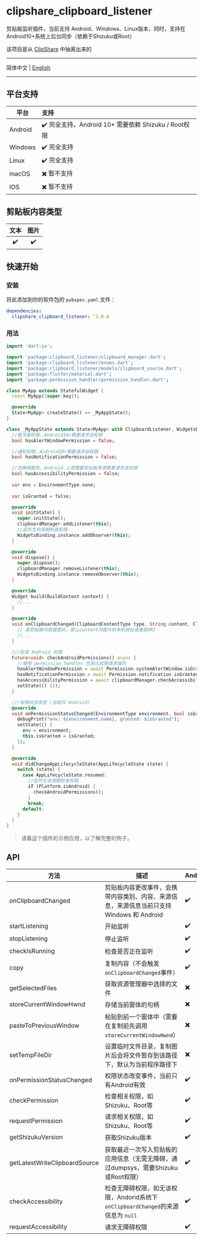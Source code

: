 # clipshare_clipboard_listener

剪贴板监听插件，当前支持 Android、Windows、Linux版本，同时，支持在Android10+系统上后台同步（依赖于Shizuku或Root）

该项目是从 [ClipShare](https://github.com/aa2013/ClipShare) 中抽离出来的

---

简体中文 | [English](./README-EN.md)

---

## 平台支持

| 平台    | 支持                                                |
| ------- | :-------------------------------------------------- |
| Android | ✔️ 完全支持，Android 10+ 需要依赖 Shizuku / Root权限 |
| Windows | ✔️ 完全支持                                          |
| Linux   | ✔️ 完全支持                                          |
| macOS   | ✖️ 暂不支持                                          |
| IOS     | ✖️ 暂不支持                                          |

## 剪贴板内容类型

| 文本 | 图片 |
| :----: | :----: |
| ✔️    | ✔️    |



## 快速开始

### 安装

将此添加到你的软件包的 `pubspec.yaml` 文件：

```yaml
dependencies:
  clipshare_clipboard_listener: ^1.0.0
```

### 用法

```dart
import 'dart:io';

import 'package:clipboard_listener/clipboard_manager.dart';
import 'package:clipboard_listener/enums.dart';
import 'package:clipboard_listener/models/clipboard_source.dart';
import 'package:flutter/material.dart';
import 'package:permission_handler/permission_handler.dart';

class MyApp extends StatefulWidget {
  const MyApp({super.key});

  @override
  State<MyApp> createState() => _MyAppState();
}

class _MyAppState extends State<MyApp> with ClipboardListener, WidgetsBindingObserver {
  //悬浮窗权限，Android10+需要请求该权限
  bool hasAlertWindowPermission = false;

  //通知权限，Android10+需要请求该权限
  bool hasNotificationPermission = false;

  //无障碍服务，Android 上若需要剪贴板来源需要请求该权限
  bool hasAccessibilityPermission = false;
    
  var env = EnvironmentType.none;
  
  var isGranted = false;

  @override
  void initState() {
    super.initState();
    clipboardManager.addListener(this);
    //监听生命周期检查权限
    WidgetsBinding.instance.addObserver(this);
  }

  @override
  void dispose() {
    super.dispose();
    clipboardManager.removeListener(this);
    WidgetsBinding.instance.removeObserver(this);
  }

  @override
  Widget build(BuildContext context) {
    //...
  }

  @override
  void onClipboardChanged(ClipboardContentType type, String content, ClipboardSource? source) {
    // 若剪贴板内容是图片，那么content为图片的本机地址或者是URI
    //...
  }

  ///检查 Android 权限
  Future<void> checkAndroidPermissions() async {
    //使用 permission_handler 包简化权限请求操作
    hasAlertWindowPermission = await Permission.systemAlertWindow.isGranted;
    hasNotificationPermission = await Permission.notification.isGranted;
    hasAccessibilityPermission = await clipboardManager.checkAccessibility();
    setState(() {});
  }

  ///权限状态改变 (当前仅 Android)
  @override
  void onPermissionStatusChanged(EnvironmentType environment, bool isGranted) {
    debugPrint("env: ${environment.name}, granted: $isGranted");
    setState(() {
      env = environment;
      this.isGranted = isGranted;
    });
  }

  @override
  void didChangeAppLifecycleState(AppLifecycleState state) {
    switch (state) {
      case AppLifecycleState.resumed:
        //监听生命周期检查权限
        if (Platform.isAndroid) {
          checkAndroidPermissions();
        }
        break;
      default:
    }
  }
}


```

> 请看这个插件的示例应用，以了解完整的例子。

## API

| 方法                          | 描述                                                         | Android | Windows | Linux | macOS | IOS  |
| ----------------------------- | ------------------------------------------------------------ | ------- | ------- | ----- | ----- | ---- |
| onClipboardChanged            | 剪贴板内容更改事件，会携带内容类别、内容、来源信息，来源信息当前只支持 Windows 和 Android | ✔️       | ✔️       | ✔️     | ✖️     | ✖️    |
| startListening                | 开始监听                                                     | ✔️       | ✔️       | ✔️     | ✖️     | ✖️    |
| stopListening                 | 停止监听                                                     | ✔️       | ✔️       | ✔️     | ✖️     | ✖️    |
| checkIsRunning                | 检查是否正在监听                                             | ✔️       | ✔️       | ✔️     | ✖️     | ✖️    |
| copy                          | 复制内容（不会触发`onClipboardChanged`事件）                 | ✔️       | ✔️       | ✔️     | ✖️     | ✖️    |
| getSelectedFiles              | 获取资源管理器中选择的文件                                   | ✖️       | ✔️       | ✖️     | ✖️     | ✖️    |
| storeCurrentWindowHwnd        | 存储当前窗体的句柄                                           | ✖️       | ✔️       | ✖️     | ✖️     | ✖️    |
| pasteToPreviousWindow         | 粘贴到前一个窗体中（需要在复制前先调用`storeCurrentWindowHwnd`） | ✖️       | ✔️       | ✖️     | ✖️     | ✖️    |
| setTempFileDir                | 设置临时文件目录，复制图片后会将文件暂存到该路径下，默认为当前程序路径下 | ✖️       | ✔️       | ✔️     | ✖️     | ✖️    |
| onPermissionStatusChanged     | 权限状态改变事件，当前只有Android有效                        | ✔️       | ✖️       | ✖️     | ✖️     | ✖️    |
| checkPermission               | 检查相关权限，如Shizuku、Root等                              | ✔️       | ✖️       | ✖️     | ✖️     | ✖️    |
| requestPermission             | 请求相关权限，如Shizuku、Root等                              | ✔️       | ✖️       | ✖️     | ✖️     | ✖️    |
| getShizukuVersion             | 获取Shizuku版本                                              | ✔️       | ✖️       | ✖️     | ✖️     | ✖️    |
| getLatestWriteClipboardSource | 获取最近一次写入剪贴板的应用信息（无需无障碍，通过dumpsys，需要Shizuku或Root权限） | ✔️       | ✖️       | ✖️     | ✖️     | ✖️    |
| checkAccessibility            | 检查无障碍权限，如无该权限，Andorid系统下`onClipboardChanged`的来源信息为 `null` | ✔️       | ✖️       | ✖️     | ✖️     | ✖️    |
| requestAccessibility          | 请求无障碍权限                                               | ✔️       | ✖️       | ✖️     | ✖️     | ✖️    |

